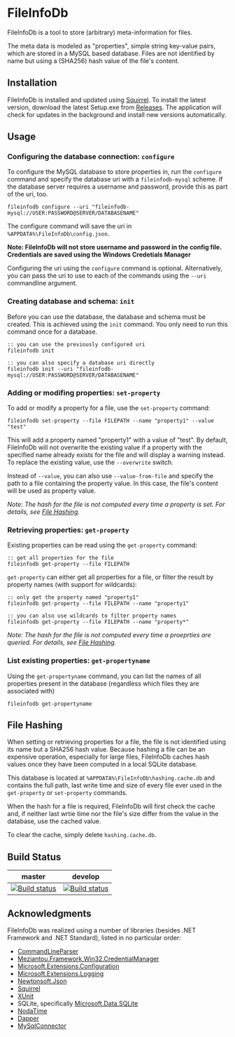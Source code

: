 FileInfoDb
==========
FileInfoDb is a tool to store (arbitrary) meta-information for files.

The meta data is modeled as "properties", simple string key-value pairs, which
are stored in a MySQL based database. 
Files are not identified by name but using a (SHA256) hash value of the
file's content.

Installation
------------
FileInfoDb is installed and updated using 
[Squirrel](https://github.com/Squirrel/Squirrel.Windows).
To install the latest version, download the latest Setup.exe from [Releases](https://github.com/ap0llo/fileinfodb/releases/).
The application will check for updates in the background and install new 
versions automatically.


Usage
------

### Configuring the database connection: `configure`
To configure the MySQL database to store properties in, run the `configure` 
command and specify the database uri with a ``fileinfodb-mysql`` scheme.
If the database server requires a username and password, provide this as 
part of the uri, too.

```batch
fileinfodb configure --uri "fileinfodb-mysql://USER:PASSWORD@SERVER/DATABASENAME"
```

The configure command will save the uri in ``%APPDATA%\FileInfoDb\config.json``.

**Note: FileInfoDb will not store username and password in the config file. 
  Credentials are saved using the Windows Credetials Manager**

Configuring the uri using the `configure` command is optional. Alternatively,
you can pass the uri to use to each of the commands using the `--uri`
commandline argument.


### Creating database and schema: `init`
Before you can use the  database, the database and schema must be created.
This is achieved using the `init` command. You only need to run this command
once for a database.

```batch
:: you can use the previously configured uri
fileinfodb init

:: you can also specify a database uri directly
fileinfodb init --uri "fileinfodb-mysql://USER:PASSWORD@SERVER/DATABASENAME"
```


### Adding or modifing properties: `set-property`
To add or modify a property for a file, use the `set-property` command:

```batch
fileinfodb set-property --file FILEPATH --name "property1" --value "test"
```

This will add a property named "property1" with a value of "test". By default,
FileInfoDb will not overwrite the existing value if a property with the 
specified name already exists for the file and will display a warning instead.
To replace the existing value, use the `--overwrite` switch.

Instead of `--value`, you can also use `--value-from-file` and specify the path
to a file containing the property value. In this case, the file's content will
be used as property value.

*Note: The hash for the file is not computed every time a property is set.
       For details, see [File Hashing](#file-hashing).*


### Retrieving properties: `get-property`
Existing properties can be read using the `get-property` command:

```batch
:: get all properties for the file
fileinfodb get-property --file FILEPATH
```

`get-property` can either get all properties for a file, or filter the
result by property names (with support for wildcards):

```batch
:: only get the property named "property1"
fileinfodb get-property --file FILEPATH --name "property1"

:: you can also use wildcards to filter property names
fileinfodb get-property --file FILEPATH --name "property*"
```

*Note: The hash for the file is not computed every time a proeprties are queried.
       For details, see [File Hashing](#file-hashing).*


### List existing properties: `get-propertyname`
Using the `get-propertyname` command, you can list the names of all properties
present in the database (regardless which files they are associated with)

```batch
fileinfodb get-propertyname
```



File Hashing
------------
When setting or retrieving properties for a file, the file is not identified 
using its name but a SHA256 hash value. Because hashing a file can be an 
expensive operation, especially for large files, FileInfoDb caches hash 
values once they have been computed in a local SQLite database. 

This database is located at `%APPDATA%\FileInfoDb\hashing.cache.db` and contains
the full path, last write time and size of every file ever used in the
`get-property` or `set-property` commands.

When the hash for a file is required, FileInfoDb will first check the cache and,
if neither last wrtie time nor the file's size differ from the value in the 
database, use the cached value. 

To clear the cache, simply delete `hashing.cache.db`.


Build Status
------------
|**master**|**develop**|
|:--:|:--:|
|[![Build status](https://ci.appveyor.com/api/projects/status/boqw1m7byb96n6xf/branch/master?svg=true)](https://ci.appveyor.com/project/ap0llo/compare-and-copy/branch/master)|[![Build status](https://ci.appveyor.com/api/projects/status/boqw1m7byb96n6xf/branch/develop?svg=true)](https://ci.appveyor.com/project/ap0llo/compare-and-copy/branch/develop)|




Acknowledgments
------------------------------------

FileInfoDb was realized using a number of libraries (besides .NET Framework and
.NET Standard), listed in no particular order:

- [CommandLineParser](https://github.com/commandlineparser/commandline)
- [Meziantou.Framework.Win32.CredentialManager](https://github.com/meziantou/Meziantou.Framework)
- [Microsoft.Extensions.Configuration](https://github.com/aspnet/configuration)
- [Microsoft.Extensions.Logging](https://github.com/aspnet/logging)
- [Newtonsoft.Json](https://www.newtonsoft.com/json)
- [Squirrel](https://github.com/Squirrel/Squirrel.Windows)
- [XUnit](http://xunit.github.io/)
- SQLite, specifically [Microsoft.Data.SQLite](https://www.nuget.org/packages/Microsoft.Data.SQLite/)
- [NodaTime](https://nodatime.org/)
- [Dapper](https://github.com/StackExchange/Dapper)
- [MySqlConnector](https://mysql-net.github.io/MySqlConnector/)